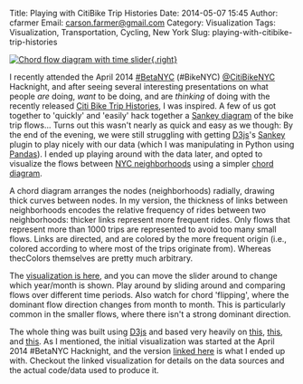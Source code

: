 Title: Playing with CitiBike Trip Histories
Date: 2014-05-07 15:45
Author: cfarmer
Email: carson.farmer@gmail.com
Category: Visualization
Tags: Visualization, Transportation, Cycling, New York
Slug: playing-with-citibike-trip-histories

[![Chord flow diagram with time slider][image]{.right}][viz] 

I recently attended the April 2014 [#BetaNYC][beta-nyc] (#BikeNYC) [@CitiBikeNYC][citi-bike-twitter] Hacknight, and after seeing several interesting presentations on what people *are* doing, *want* to be doing, and are *thinking* of doing with the recently released [Citi Bike Trip Histories][citi-bike-data], I was inspired. A few of us got together to 'quickly' and 'easily' hack together a [Sankey diagram][sanky] of the bike trip flows... Turns out this wasn't nearly as quick and easy as we though: By the end of the evening, we were still struggling with getting [D3js][d3js]'s [Sankey][d3-sanky] plugin to play nicely with our data (which I was manipulating in Python using [Pandas][pandas]). I ended up playing around with the data later, and opted to visualize the flows between [NYC neighborhoods][neighborhoods] using a simpler [chord diagram][chord-layout].

A chord diagram arranges the nodes (neighborhoods) radially, drawing thick curves between nodes. In my version, the thickness of links between neighborhoods encodes the relative frequency of rides between two neighborhoods: thicker links represent more frequent rides. Only flows that represent more than 1000 trips are represented to avoid too many small flows. Links are directed, and are colored by the more frequent origin (i.e., colored according to where most of the trips originate from). Whereas thecColors themselves are pretty much arbitrary.

The [visualization is here][viz], and you can move the slider around to change which year/month is shown. Play around by sliding around and comparing flows over different time periods. Also watch for chord 'flipping', where the dominant flow direction changes from month to month. This is particularly common in the smaller flows, where there isn't a strong dominant direction.

The whole thing was built using [D3js][d3js] and based very heavily on [this](http://bost.ocks.org/mike/uberdata), [this](http://exposedata.com/tutorial/chord/latest.html), and [this](http://fleetinbeing.net/d3e/chord.html). As I mentioned, the initial visualization was started at the April 2014 #BetaNYC Hacknight, and the version [linked here][viz] is what I ended up with. Checkout the linked visualization for details on the data sources and the actual code/data used to produce it.


[beta-nyc]: http://www.meetup.com/betanyc/
[citi-bike-twitter]: https://twitter.com/CitibikeNYC
[citi-bike-data]: https://citibikenyc.com/system-data
[sanky]: http://bost.ocks.org/mike/sankey/
[d3js]: http://d3js.org/
[d3-sanky]: https://github.com/d3/d3-plugins/tree/master/sankey
[pandas]: http://pandas.pydata.org/
[chord-layout]: https://github.com/mbostock/d3/wiki/Chord-Layout
[neighborhoods]: http://nycdata.pediacities.com/dataset?tags=neighborhoods
[viz]: http://bl.ocks.org/cfarmer/11478345
[image]: {filename}/images/chord_citibike.png